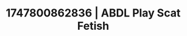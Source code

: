 ---
categories:
- Tasteful nudity
- Dominant softness
- Ethical porn
- Rough sex
- Mindful pleasure
image: /assets/images/1747800862836.jpg
layout: post
seo:
  description: Featured content with premium ABDL Play, Scat Fetish. HD images available.
  keywords: ABDL Play, Scat Fetish
  og_image: /assets/images/1747800862836.jpg
  schema_type: VisualArtwork
tags:
- ABDL Play
- '#1747800862836'
- Scat Fetish
title: 1747800862836 | ABDL Play Scat Fetish
---